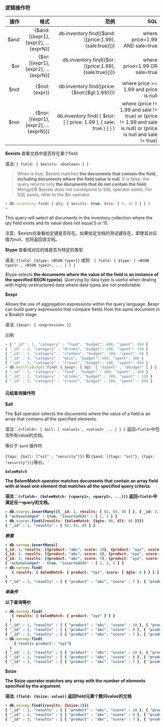 ### 逻辑操作符

|操作|格式|范例|SQL|
|--:|--:|--:|--:|
|$and |{$and:[{expr1}, {expr2}, ... {exprN}] |db.inventory.find({$and:[{price:1.99}, {sale:true}]}) |where price=1.99 AND sale=true |
|$or |{$or:[{expr1}, {expr2}, ... {exprN}] |db.inventory.find({$or:[{price:1.99}, {sale:true}]})} |where price=1.99 OR sale=true |
|$not |{$not: {expr}} |db.inventory.find({price:{$not:{$gt:1.99}}}) |where price >= 1.99 and price is null|
|$nor |{$nor:[{expr1}, {expr2}, ... {exprN}]} |db.inventory.find( { $nor: [ { price: 1.99 }, { sale: true } ]  } ) |where (price != 1.99 and sale != true) or (price != 1.99 and sale is null) or (price is null and sale != true)|

<b> $exists </b> 查看文档中是否存在某个field

语法: `{ field: { $exists: <boolean> } }`

> When <boolean> is true, $exists matches **the documents that contain the field, including documents where the field value is null**. If <boolean> is false, the query returns only **the documents that do not contain the field**.
MongoDB $exists does not correspond to SQL operator exists. For SQL exists, refer to the $in operator.

```javascript
> db.inventory.find( { qty: { $exists: true, $nin: [ 5, 15 ] } } )
>
```
This query will select all documents in the inventory collection where the qty field exists and its value does not equal 5 or 15.

注意，$exists仅查看给定键是否存在。如果给定文档的测试键存在，即使其对应值为null，也将返回该文档。

<b> $type </b> 查看域对应的值是否为特定的类型

语法: `{field: {$type: <BSON type>}}` 或则　`{ field: { $type: [ <BSON type1> , <BSON type2>, ... ] } }`

$type selects **the documents where the value of the field is an instance of the specified BSON type(s)**. Querying by data type is useful when dealing with highly unstructured data where data types are not predictable.

<b> $expr </b>

Allows the use of aggregation expressions within the query language. $expr can build query expressions that compare fields from the same document in a $match stage.

语法: `{$expr: { <expression> }}`

示例
```javascript
> { "_id" : 1, "category" : "food", "budget": 400, "spent": 450 }
{ "_id" : 2, "category" : "drinks", "budget": 100, "spent": 150 }
{ "_id" : 3, "category" : "clothes", "budget": 100, "spent": 50 }
{ "_id" : 4, "category" : "misc", "budget": 500, "spent": 300 }
{ "_id" : 5, "category" : "travel", "budget": 200, "spent": 650 }
> db.monthlyBudget.find( { $expr: { $gt: [ "$spent" , "$budget" ] } } )
{ "_id" : 1, "category" : "food", "budget" : 400, "spent" : 450 }
{ "_id" : 2, "category" : "drinks", "budget" : 100, "spent" : 150 }
{ "_id" : 5, "category" : "travel", "budget" : 200, "spent" : 650 }
```
#### 元组查询操作符

<b> $all </b>

The $all operator selects the documents where the value of a field is an array that contains all the specified elements.

语法：`{<field>: { $all: [ <value1> , <value2> ... ] } }` 返回`<field>`中包含所有value的文档。

等价于 `$and` 操作符

`{tags: {$all: ["ssl" , "security"]}}` 和 `{$and: [{tags: "ssl"}, {tags: "security"}]}`等价。
`

<b> `$elemMatch`

The $elemMatch operator matches documents that contain an array field with at least one element that matches all the specified query criteria.

语法：`{<field>: {$elemMatch: {<query1>, <query2>, ...}}}` 返回`<field>`中满足任一query的文档。

```javascript
> db.scores.insertMany([{ _id: 1, results: [ 82, 85, 88 ] }, { _id: 2, results: [ 75, 88, 89 ] }])
{ "acknowledged" : true, "insertedIds" : [ 1, 2 ] }
> db.scores.find({results: {$elemMatch: {$gte: 80, $lt: 85 }}})
{ "_id" : 1, "results" : [ 82, 85, 88 ] }
```

<em> 嵌套</em>

```javascript
> db.survey.insertMany([
{_id: 1, results: [{product: "abc", score: 10}, {product: "xyz", score: 5 }]},
{_id: 2, results: [{product: "abc", score: 8}, {product: "xyz", score: 7}]},
{_id: 3, results: [{product: "abc", score: 7}, {product: "xyz", score: 8 }]}])
{ "acknowledged" : true, "insertedIds" : [ 1, 2, 3 ] }
> db.survey.find(
   { results: { $elemMatch: { product: "xyz", score: { $gte: 8 } } } }
)
{ "_id" : 3, "results" : [ { "product" : "abc", "score" : 7 }, { "product" : "xyz", "score" : 8 } ] }
```

<em> 单条件 </em>

以下查询等价

```javascript
> db.survey.find(
   { results: { $elemMatch: { product: "xyz" } } }
  )
{ "_id" : 1, "results" : [ { "product" : "abc", "score" : 10 }, { "product" : "xyz", "score" : 5 } ] }
{ "_id" : 2, "results" : [ { "product" : "abc", "score" : 8 }, { "product" : "xyz", "score" : 7 } ] }
{ "_id" : 3, "results" : [ { "product" : "abc", "score" : 7 }, { "product" : "xyz", "score" : 8 } ] }
> db.survey.find(
    {'results.product': "xyz"}
  )
{ "_id" : 1, "results" : [ { "product" : "abc", "score" : 10 }, { "product" : "xyz", "score" : 5 } ] }
{ "_id" : 2, "results" : [ { "product" : "abc", "score" : 8 }, { "product" : "xyz", "score" : 7 } ] }
{ "_id" : 3, "results" : [ { "product" : "abc", "score" : 7 }, { "product" : "xyz", "score" : 8 } ] }
```

<b> $size </b>

The $size operator matches any array with the number of elements specified by the argument.

语法: `{field: {$size: value}}` 返回field元素个数问value的文档

```javascript
> db.survey.find({results: {$size:2}})
{ "_id" : 1, "results" : [ { "product" : "abc", "score" : 10 }, { "product" : "xyz", "score" : 5 } ] }
{ "_id" : 2, "results" : [ { "product" : "abc", "score" : 8 }, { "product" : "xyz", "score" : 7 } ] }
{ "_id" : 3, "results" : [ { "product" : "abc", "score" : 7 }, { "product" : "xyz", "score" : 8 } ] }
```
